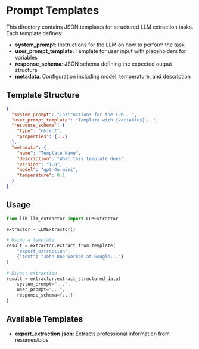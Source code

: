 # Prompt Templates

This directory contains JSON templates for structured LLM extraction tasks. Each template defines:

- **system_prompt**: Instructions for the LLM on how to perform the task
- **user_prompt_template**: Template for user input with placeholders for variables
- **response_schema**: JSON schema defining the expected output structure
- **metadata**: Configuration including model, temperature, and description

## Template Structure

```json
{
  "system_prompt": "Instructions for the LLM...",
  "user_prompt_template": "Template with {variables}...",
  "response_schema": {
    "type": "object",
    "properties": {...}
  },
  "metadata": {
    "name": "Template Name",
    "description": "What this template does",
    "version": "1.0",
    "model": "gpt-4o-mini",
    "temperature": 0.1
  }
}
```

## Usage

```python
from lib.llm_extractor import LLMExtractor

extractor = LLMExtractor()

# Using a template
result = extractor.extract_from_template(
    "expert_extraction", 
    {"text": "John Doe worked at Google..."}
)

# Direct extraction
result = extractor.extract_structured_data(
    system_prompt="...",
    user_prompt="...",
    response_schema={...}
)
```

## Available Templates

- **expert_extraction.json**: Extracts professional information from resumes/bios